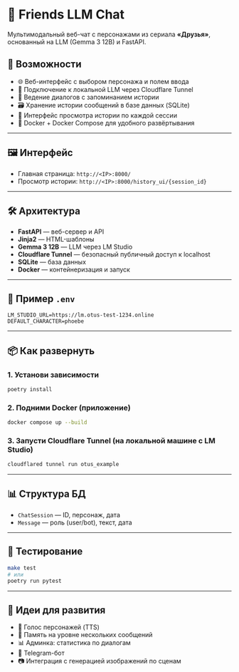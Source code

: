 # 🧠 Friends LLM Chat

Мультимодальный веб-чат с персонажами из сериала **«Друзья»**, основанный на LLM (Gemma 3 12B) и FastAPI.

## 🚀 Возможности

- 🌐 Веб-интерфейс с выбором персонажа и полем ввода
- 🤖 Подключение к локальной LLM через Cloudflare Tunnel
- 💬 Ведение диалогов с запоминанием истории
- 🗃 Хранение истории сообщений в базе данных (SQLite)
- 📜 Интерфейс просмотра истории по каждой сессии
- 🐳 Docker + Docker Compose для удобного развёртывания

---

## 🖼️ Интерфейс

- Главная страница: `http://<IP>:8000/`
- Просмотр истории: `http://<IP>:8000/history_ui/{session_id}`

---

## 🛠️ Архитектура

- **FastAPI** — веб-сервер и API
- **Jinja2** — HTML-шаблоны
- **Gemma 3 12B** — LLM через LM Studio
- **Cloudflare Tunnel** — безопасный публичный доступ к localhost
- **SQLite** — база данных
- **Docker** — контейнеризация и запуск

---

## 🧩 Пример `.env`

```env
LM_STUDIO_URL=https://lm.otus-test-1234.online
DEFAULT_CHARACTER=phoebe
````

---

## 📦 Как развернуть

### 1. Установи зависимости

```bash
poetry install
```

### 2. Подними Docker (приложение)

```bash
docker compose up --build
```

### 3. Запусти Cloudflare Tunnel (на локальной машине с LM Studio)

```bash
cloudflared tunnel run otus_example
```

---

## 📊 Структура БД

* `ChatSession` — ID, персонаж, дата
* `Message` — роль (user/bot), текст, дата

---

## 🧪 Тестирование

```bash
make test
# или
poetry run pytest
```

---

## 📌 Идеи для развития

* 🎤 Голос персонажей (TTS)
* 🧠 Память на уровне нескольких сообщений
* 📊 Админка: статистика по диалогам
* 🤖 Telegram-бот
* 📷 Интеграция с генерацией изображений по сценам

